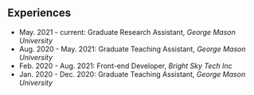## Experiences

<ul style="margin:0 0 5px;">
  <li><autocolor>May. 2021 - current: Graduate Research Assistant, <em>George Mason University</em></autocolor></li>
  <li><autocolor>Aug. 2020 - May. 2021: Graduate Teaching Assistant, <em>George Mason University</em></autocolor></li>
  <li><autocolor>Feb. 2020 - Aug. 2021: Front-end Developer, <em>Bright Sky Tech Inc</em></autocolor></li>
  <li><autocolor>Jan. 2020 - Dec. 2020: Graduate Teaching Assistant, <em>George Mason University</em></autocolor></li>
</ul>